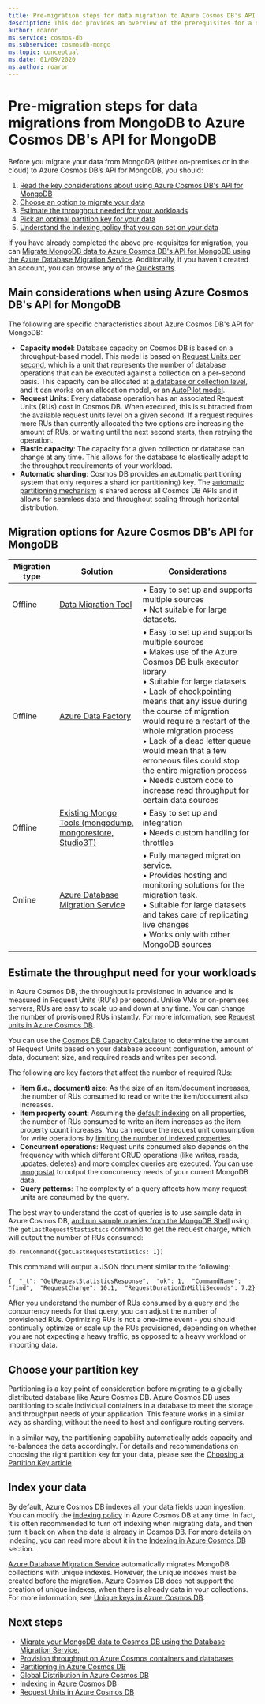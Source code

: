 ```yaml
---
title: Pre-migration steps for data migration to Azure Cosmos DB's API for MongoDB
description: This doc provides an overview of the prerequisites for a data migration from MongoDB to Cosmos DB.
author: roaror
ms.service: cosmos-db
ms.subservice: cosmosdb-mongo
ms.topic: conceptual
ms.date: 01/09/2020
ms.author: roaror
---
```


# Pre-migration steps for data migrations from MongoDB to Azure Cosmos DB's API for MongoDB

Before you migrate your data from MongoDB (either on-premises or in the cloud) to Azure Cosmos DB’s API for MongoDB, you should:

1. [Read the key considerations about using Azure Cosmos DB's API for MongoDB](#considerations)
2. [Choose an option to migrate your data](#options)
3. [Estimate the throughput needed for your workloads](#estimate-throughput)
4. [Pick an optimal partition key for your data](#partitioning)
5. [Understand the indexing policy that you can set on your data](#indexing)

If you have already completed the above pre-requisites for migration, you can [Migrate MongoDB data to Azure Cosmos DB's API for MongoDB using the Azure Database Migration Service](../dms/tutorial-mongodb-cosmos-db.md). Additionally, if you haven't created an account, you can browse any of the [Quickstarts](create-mongodb-dotnet.md).

## <a id="considerations">Main considerations when using Azure Cosmos DB's API for MongoDB</a>

The following are specific characteristics about Azure Cosmos DB's API for MongoDB:
- **Capacity model**: Database capacity on Cosmos DB is based on a throughput-based model. This model is based on [Request Units per second](request-units.md), which is a unit that represents the number of database operations that can be executed against a collection on a per-second basis. This capacity can be allocated at [a database or collection level](set-throughput.md), and it can works on an allocation model, or an [AutoPilot model](provision-throughput-autopilot.md).
- **Request Units**: Every database operation has an associated Request Units (RUs) cost in Cosmos DB. When executed, this is subtracted from the available request units level on a given second. If a request requires more RUs than currently allocated the two options are increasing the amount of RUs, or waiting until the next second starts, then retrying the operation.
- **Elastic capacity**: The capacity for a given collection or database can change at any time. This allows for the database to elastically adapt to the throughput requirements of your workload.
- **Automatic sharding**: Cosmos DB provides an automatic partitioning system that only requires a shard (or partitioning) key. The [automatic partitioning mechanism](partition-data.md) is shared across all Cosmos DB APIs and it allows for seamless data and throughout scaling through horizontal distribution.

## <a id="options">Migration options for Azure Cosmos DB's API for MongoDB</a>

|**Migration type**|**Solution**|**Considerations**|
|---------|---------|---------|
|Offline|[Data Migration Tool](https://docs.microsoft.com/azure/cosmos-db/import-data)|&bull; Easy to set up and supports multiple sources <br/>&bull; Not suitable for large datasets.|
|Offline|[Azure Data Factory](https://docs.microsoft.com/azure/data-factory/connector-azure-cosmos-db)|&bull; Easy to set up and supports multiple sources <br/>&bull; Makes use of the Azure Cosmos DB bulk executor library <br/>&bull; Suitable for large datasets <br/>&bull; Lack of checkpointing means that any issue during the course of migration would require a restart of the whole migration process<br/>&bull; Lack of a dead letter queue would mean that a few erroneous files could stop the entire migration process <br/>&bull; Needs custom code to increase read throughput for certain data sources|
|Offline|[Existing Mongo Tools (mongodump, mongorestore, Studio3T)](https://azure.microsoft.com/resources/videos/using-mongodb-tools-with-azure-cosmos-db/)|&bull; Easy to set up and integration <br/>&bull; Needs custom handling for throttles|
|Online|[Azure Database Migration Service](https://docs.microsoft.com/azure/dms/tutorial-mongodb-cosmos-db-online)|&bull; Fully managed migration service.<br/>&bull; Provides hosting and monitoring solutions for the migration task. <br/>&bull; Suitable for large datasets and takes care of replicating live changes <br/>&bull; Works only with other MongoDB sources|


## <a id="estimate-throughput"></a> Estimate the throughput need for your workloads

In Azure Cosmos DB, the throughput is provisioned in advance and is measured in Request Units (RU's) per second. Unlike VMs or on-premises servers, RUs are easy to scale up and down at any time. You can change the number of provisioned RUs instantly. For more information, see [Request units in Azure Cosmos DB](request-units.md).

You can use the [Cosmos DB Capacity Calculator](https://cosmos.azure.com/capacitycalculator/) to determine the amount of Request Units based on your database account configuration, amount of data, document size, and required reads and writes per second.

The following are key factors that affect the number of required RUs:
- **Item (i.e., document) size**: As the size of an item/document increases, the number of RUs consumed to read or write the item/document also increases.
- **Item property count**: Assuming the [default indexing](index-overview.md) on all properties, the number of RUs consumed to write an item increases as the item property count increases. You can reduce the request unit consumption for write operations by [limiting the number of indexed properties](index-policy.md).
- **Concurrent operations**: Request units consumed also depends on the frequency with which different CRUD operations (like writes, reads, updates, deletes) and more complex queries are executed. You can use [mongostat](https://docs.mongodb.com/manual/reference/program/mongostat/) to output the concurrency needs of your current MongoDB data.
- **Query patterns**: The complexity of a query affects how many request units are consumed by the query.

The best way to understand the cost of queries is to use sample data in Azure Cosmos DB, [and run sample queries from the MongoDB Shell](connect-mongodb-account.md) using the `getLastRequestStastistics` command to get the request charge, which will output the number of RUs consumed:

`db.runCommand({getLastRequestStatistics: 1})`

This command will output a JSON document similar to the following:

```{  "_t": "GetRequestStatisticsResponse",  "ok": 1,  "CommandName": "find",  "RequestCharge": 10.1,  "RequestDurationInMilliSeconds": 7.2}```

After you understand the number of RUs consumed by a query and the concurrency needs for that query, you can adjust the number of provisioned RUs. Optimizing RUs is not a one-time event - you should continually optimize or scale up the RUs provisioned, depending on whether you are not expecting a heavy traffic, as opposed to a heavy workload or importing data.

## <a id="partitioning">Choose your partition key</a>
Partitioning is a key point of consideration before migrating to a globally distributed database like Azure Cosmos DB. Azure Cosmos DB uses partitioning to scale individual containers in a database to meet the storage and throughput needs of your application. This feature works in a similar way as sharding, without the need to host and configure routing servers.  

In a similar way, the partitioning capability automatically adds capacity and re-balances the data accordingly. For details and recommendations on choosing the right partition key for your data, please see the [Choosing a Partition Key article](https://docs.microsoft.com/azure/cosmos-db/partitioning-overview#choose-partitionkey). 

## <a id="indexing"></a>Index your data
By default, Azure Cosmos DB indexes all your data fields upon ingestion. You can modify the [indexing policy](index-policy.md) in Azure Cosmos DB at any time. In fact, it is often recommended to turn off indexing when migrating data, and then turn it back on when the data is already in Cosmos DB. For more details on indexing, you can read more about it in the [Indexing in Azure Cosmos DB](index-overview.md) section. 

[Azure Database Migration Service](../dms/tutorial-mongodb-cosmos-db.md) automatically migrates MongoDB collections with unique indexes. However, the unique indexes must be created before the migration. Azure Cosmos DB does not support the creation of unique indexes, when there is already data in your collections. For more information, see [Unique keys in Azure Cosmos DB](unique-keys.md).

## Next steps
* [Migrate your MongoDB data to Cosmos DB using the Database Migration Service.](../dms/tutorial-mongodb-cosmos-db.md) 
* [Provision throughput on Azure Cosmos containers and databases](set-throughput.md)
* [Partitioning in Azure Cosmos DB](partition-data.md)
* [Global Distribution in Azure Cosmos DB](distribute-data-globally.md)
* [Indexing in Azure Cosmos DB](index-overview.md)
* [Request Units in Azure Cosmos DB](request-units.md)
